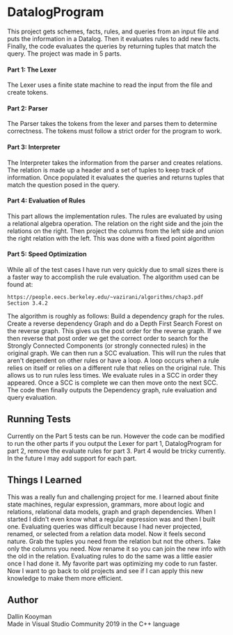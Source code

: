 # DatalogProgram
This project gets schemes, facts, rules, and queries from an input file and puts the information in a Datalog. Then it evaluates rules to add new facts. Finally, the code evaluates the queries by returning tuples that match the query. The project was made in 5 parts.
#### Part 1: The Lexer
The Lexer uses a finite state machine to read the input from the file and create tokens.
#### Part 2: Parser
The Parser takes the tokens from the lexer and parses them to determine correctness. The tokens must follow a strict order for the program to work.
#### Part 3: Interpreter
The Interpreter takes the information from the parser and creates relations. The relation is made up a header and a set of tuples to keep track of information. Once populated it evaluates the queries and returns tuples that match the question posed in the query.
#### Part 4: Evaluation of Rules
This part allows the implementation rules. The rules are evaluated by using a relational algebra operation. The relation on the right side and the join the relations on the right. Then project the columns from the left side and union the right relation with the left. This was done with a fixed point algorithm
#### Part 5: Speed Optimization
While all of the test cases I have run very quickly due to small sizes there is a faster way to accomplish the rule evaluation. The algorithm used can be found at:
```
https://people.eecs.berkeley.edu/~vazirani/algorithms/chap3.pdf
Section 3.4.2
```
The algorithm is roughly as follows:
Build a dependency graph for the rules. Create a reverse dependency Graph and do a Depth First Search Forest on the reverse graph. This gives us the post order for the reverse graph. If we then reverse that post order we get the correct order to search for the Strongly Connected Components (or strongly connected rules) in the original graph. We can then run a SCC evaluation. This will run the rules that aren't dependent on other rules or have a loop. A loop occurs when a rule relies on itself or relies on a different rule that relies on the original rule. This allows us to run rules less times. We evaluate rules in a SCC in order they appeared. Once a SCC is complete we can then move onto the next SCC. The code then finally outputs the Dependency graph, rule evaluation and query evaluation.


## Running Tests
Currently on the Part 5 tests can be run. However the code can be modified to run the other parts if you output the Lexer for part 1, DatalogProgram for part 2, remove the evaluate rules for part 3. Part 4 would be tricky currently.
In the future I may add support for each part. 

## Things I Learned
This was a really fun and challenging project for me. I learned about finite state machines, regular expression, grammars, more about logic and relations, relational data models, graph and graph dependencies. When I started I didn't even know what a regular expression was and then I built one. Evaluating queries was difficult because I had never projected, renamed, or selected from a relation data model. Now it feels second nature. Grab the tuples you need from the relation but not the others. Take only the columns you need. Now rename it so you can join the new info with the old in the relation. Evaluating rules to do the same was a little easier once I had done it. My favorite part was optimizing my code to run faster. Now I want to go back to old projects and see if I can apply this new knowledge to make them more efficient.

## Author
Dallin Kooyman  
Made in Visual Studio Community 2019 in the C++ language
